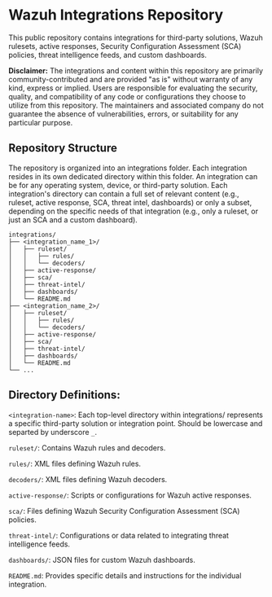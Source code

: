 # Wazuh Integrations Repository

This public repository contains integrations for third-party solutions, Wazuh rulesets, active responses, Security Configuration Assessment (SCA) policies, threat intelligence feeds, and custom dashboards. 

**Disclaimer:**
The integrations and content within this repository are primarily community-contributed and are provided "as is" without warranty of any kind, express or implied. Users are responsible for evaluating the security, quality, and compatibility of any code or configurations they choose to utilize from this repository. The maintainers and associated company do not guarantee the absence of vulnerabilities, errors, or suitability for any particular purpose.

## Repository Structure

The repository is organized into an integrations folder. Each integration resides in its own dedicated directory within this folder. An integration can be for any operating system, device, or third-party solution. Each integration's directory can contain a full set of relevant content (e.g., ruleset, active response, SCA, threat intel, dashboards) or only a subset, depending on the specific needs of that integration (e.g., only a ruleset, or just an SCA and a custom dashboard). 

```
integrations/
├── <integration_name_1>/
│   ├── ruleset/
│   │   ├── rules/
│   │   └── decoders/
│   ├── active-response/
│   ├── sca/
│   ├── threat-intel/
│   ├── dashboards/
│   └── README.md
├── <integration_name_2>/
│   ├── ruleset/
│   │   ├── rules/
│   │   └── decoders/
│   ├── active-response/
│   ├── sca/
│   ├── threat-intel/
│   ├── dashboards/
│   └── README.md
└── ...

```

## Directory Definitions:

`<integration-name>`: Each top-level directory within integrations/ represents a specific third-party solution or integration point. Should be lowercase and separted by underscore `_`.

`ruleset/`: Contains Wazuh rules and decoders.

`rules/`: XML files defining Wazuh rules.

`decoders/`: XML files defining Wazuh decoders.

`active-response/`: Scripts or configurations for Wazuh active responses.

`sca/`: Files defining Wazuh Security Configuration Assessment (SCA) policies.

`threat-intel/`: Configurations or data related to integrating threat intelligence feeds.

`dashboards/`: JSON files for custom Wazuh dashboards.

`README.md`: Provides specific details and instructions for the individual integration.


